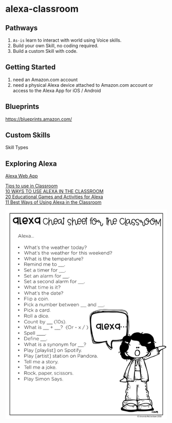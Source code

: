 # alexa-classroom

## Pathways

1. `As-is` learn to interact with world using Voice skills.
2. Build your own Skill, no coding required.
3. Build a custom Skill with code.

## Getting Started

1. need an Amazon.com account
2. need a physical Alexa device attached to Amazon.com account or access to the Alexa App for iOS / Android

## Blueprints

https://blueprints.amazon.com/

## Custom Skills

Skill Types

## Exploring Alexa

[Alexa Web App](https://alexa.amazon.com/)  

[Tips to use in Classroom](https://help.goaskmyclass.com/portal/en/kb/articles/tips-for-getting-started-with-alexa-in-the-classroom)  
[10 WAYS TO USE ALEXA IN THE CLASSROOM](https://www.mrsrichardsonsclass.com/10-ways-to-use-alexa-in-the-classroom/)  
[20 Educational Games and Activities for Alexa](https://www.weareteachers.com/educational-alexa-skills/)  
[11 Best Ways of Using Alexa in the Classroom](https://www.gurutechnolabs.com/future-of-alexa-in-education-portals/)  

![Cheatsheet](/assets/alexa-cheatsheet.jpg)  
